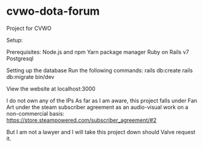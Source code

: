 # cvwo-dota-forum
Project for CVWO

Setup:

Prerequisites:
Node.js and npm
Yarn package manager
Ruby on Rails v7
Postgresql

Setting up the database
Run the following commands:
rails db:create
rails db:migrate
bin/dev

View the website at
localhost:3000


I do not own any of the IPs
As far as I am aware, this project falls under Fan Art under the steam subscriber agreement as an audio-visual work on a non-commercial basis:
https://store.steampowered.com/subscriber_agreement/#2

But I am not a lawyer and I will take this project down should Valve request it.
